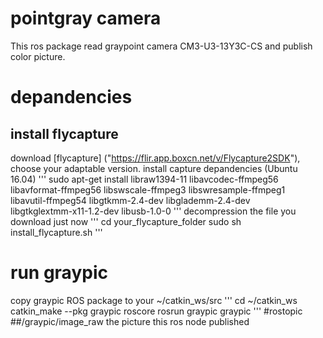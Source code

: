 # pointgray camera
This ros package read graypoint camera CM3-U3-13Y3C-CS and publish color picture.
# depandencies
## install flycapture
download [flycapture] ("https://flir.app.boxcn.net/v/Flycapture2SDK"), choose your adaptable version.
install capture depandencies (Ubuntu 16.04)
'''
sudo apt-get install libraw1394-11 libavcodec-ffmpeg56   \
       libavformat-ffmpeg56 libswscale-ffmpeg3 libswresample-ffmpeg1  \
        libavutil-ffmpeg54 libgtkmm-2.4-dev libglademm-2.4-dev    \
        libgtkglextmm-x11-1.2-dev libusb-1.0-0
'''
decompression the file you download just now 
'''
cd your_flycapture_folder
sudo sh install_flycapture.sh
'''
# run graypic
copy graypic ROS package to your ~/catkin_ws/src
'''
cd ~/catkin_ws
catkin_make --pkg graypic 
roscore
rosrun graypic graypic
'''
#rostopic  
##/graypic/image_raw
the picture this ros node published

